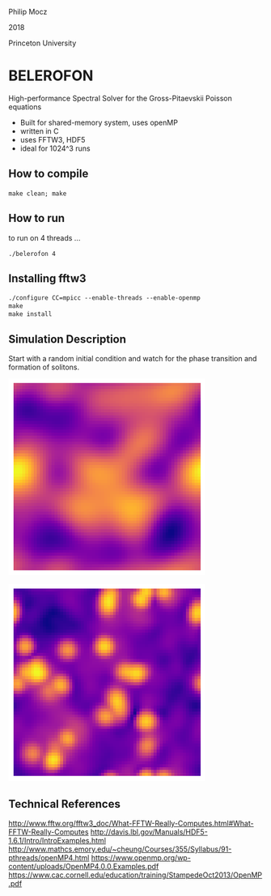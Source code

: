 Philip Mocz

2018

Princeton University


# BELEROFON

High-performance Spectral Solver for the Gross-Pitaevskii Poisson equations

  * Built for shared-memory system, uses openMP
  * written in C
  * uses FFTW3, HDF5
  * ideal for 1024^3 runs


## How to compile

```
make clean; make
```


## How to run

to run on 4 threads ...
```
./belerofon 4
```


## Installing fftw3 

```
./configure CC=mpicc --enable-threads --enable-openmp
make
make install
```

## Simulation Description

Start with a random initial condition and watch for the phase transition and formation of solitons.

![initial condition](analysis/snap000.png "initial condition")

![initial condition](analysis/snap020.png "evolved state")



## Technical References

http://www.fftw.org/fftw3_doc/What-FFTW-Really-Computes.html#What-FFTW-Really-Computes
http://davis.lbl.gov/Manuals/HDF5-1.6.1/Intro/IntroExamples.html
http://www.mathcs.emory.edu/~cheung/Courses/355/Syllabus/91-pthreads/openMP4.html
https://www.openmp.org/wp-content/uploads/OpenMP4.0.0.Examples.pdf
https://www.cac.cornell.edu/education/training/StampedeOct2013/OpenMP.pdf
